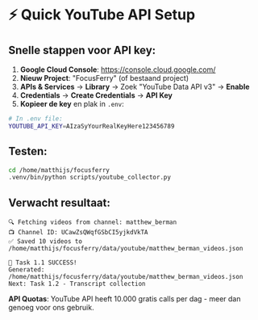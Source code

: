 # ⚡ Quick YouTube API Setup

## Snelle stappen voor API key:

1. **Google Cloud Console**: https://console.cloud.google.com/
2. **Nieuw Project**: "FocusFerry" (of bestaand project)
3. **APIs & Services** → **Library** → Zoek "YouTube Data API v3" → **Enable**
4. **Credentials** → **Create Credentials** → **API Key**
5. **Kopieer de key** en plak in `.env`:

```bash
# In .env file:
YOUTUBE_API_KEY=AIzaSyYourRealKeyHere123456789
```

## Testen:

```bash
cd /home/matthijs/focusferry
.venv/bin/python scripts/youtube_collector.py
```

## Verwacht resultaat:

```
🔍 Fetching videos from channel: matthew_berman
📺 Channel ID: UCawZsQWqfGSbCI5yjkdVkTA
✅ Saved 10 videos to /home/matthijs/focusferry/data/youtube/matthew_berman_videos.json

🎉 Task 1.1 SUCCESS!
Generated: /home/matthijs/focusferry/data/youtube/matthew_berman_videos.json
Next: Task 1.2 - Transcript collection
```

**API Quotas**: YouTube API heeft 10.000 gratis calls per dag - meer dan genoeg voor ons gebruik.

